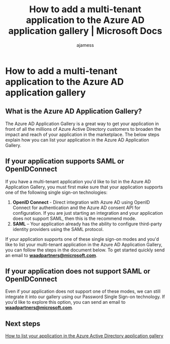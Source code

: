 ﻿---
title: How to add a multi-tenant application to the Azure AD application gallery | Microsoft Docs
description:  Explains how you can list your custom developed multi-tenant application in the Azure AD Application Gallery
services: active-directory
documentationcenter: ''
author: ajamess
manager: femila

ms.assetid: 
ms.service: active-directory
ms.workload: identity
ms.tgt_pltfrm: na
ms.devlang: na
ms.topic: article
ms.date: 07/11/2017
ms.author: asteen

ms.reviewer: asteen
ms.custom: iamfeature=Applications
---

# How to add a multi-tenant application to the Azure AD application gallery

## What is the Azure AD Application Gallery?

The Azure AD Application Gallery is a great way to get your application in front of all the millions of Azure Active Directory customers to broaden the impact and reach of your application in the marketplace. The below steps explain how you can list your application in the Azure AD Application Gallery.

## If your application supports SAML or OpenIDConnect
If you have a multi-tenant application you'd like to list in the Azure AD Application Gallery, you must first make sure that your application supports one of the following single sign-on technologies:

1. **OpenID Connect** - Direct integration with Azure AD using OpenID Connect for authentication and the Azure AD consent API for configuration. If you are just starting an integration and your application does not support SAML, then this is the recommend mode.
2. **SAML** – Your application already has the ability to configure third-party identity providers using the SAML protocol.

If your application supports one of these single sign-on modes and you'd like to list your multi-tenant application in the Azure AD Application Gallery, you can follow the steps in the document below. To get started quickly send an email to **waadpartners@microsoft.com**.

## If your application does not support SAML or OpenIDConnect
Even if your application does not support one of these modes, we can still integrate it into our gallery using our Password Single Sign-on technology. If you'd like to explore this option, you can send an email to **waadpartners@microsoft.com**.

## Next steps
[How to list your application in the Azure Active Directory application gallery](https://docs.microsoft.com/azure/active-directory/develop/active-directory-app-gallery-listing)
